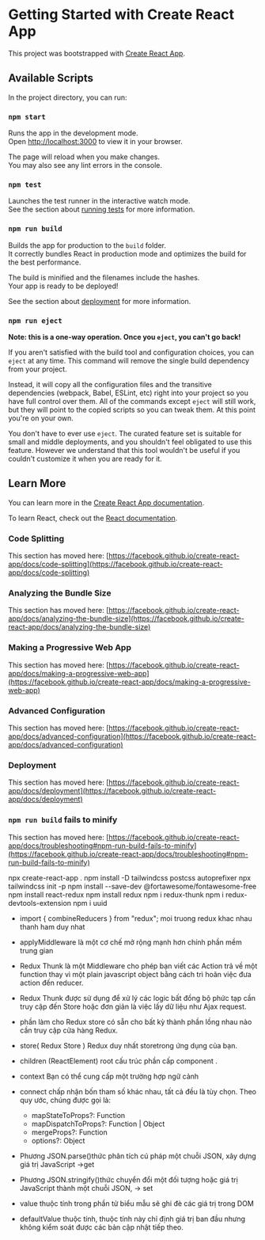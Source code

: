 # Getting Started with Create React App

This project was bootstrapped with [Create React App](https://github.com/facebook/create-react-app).

## Available Scripts

In the project directory, you can run:

### `npm start`

Runs the app in the development mode.\
Open [http://localhost:3000](http://localhost:3000) to view it in your browser.

The page will reload when you make changes.\
You may also see any lint errors in the console.

### `npm test`

Launches the test runner in the interactive watch mode.\
See the section about [running tests](https://facebook.github.io/create-react-app/docs/running-tests) for more information.

### `npm run build`

Builds the app for production to the `build` folder.\
It correctly bundles React in production mode and optimizes the build for the best performance.

The build is minified and the filenames include the hashes.\
Your app is ready to be deployed!

See the section about [deployment](https://facebook.github.io/create-react-app/docs/deployment) for more information.

### `npm run eject`

**Note: this is a one-way operation. Once you `eject`, you can't go back!**

If you aren't satisfied with the build tool and configuration choices, you can `eject` at any time. This command will remove the single build dependency from your project.

Instead, it will copy all the configuration files and the transitive dependencies (webpack, Babel, ESLint, etc) right into your project so you have full control over them. All of the commands except `eject` will still work, but they will point to the copied scripts so you can tweak them. At this point you're on your own.

You don't have to ever use `eject`. The curated feature set is suitable for small and middle deployments, and you shouldn't feel obligated to use this feature. However we understand that this tool wouldn't be useful if you couldn't customize it when you are ready for it.

## Learn More

You can learn more in the [Create React App documentation](https://facebook.github.io/create-react-app/docs/getting-started).

To learn React, check out the [React documentation](https://reactjs.org/).

### Code Splitting

This section has moved here: [https://facebook.github.io/create-react-app/docs/code-splitting](https://facebook.github.io/create-react-app/docs/code-splitting)

### Analyzing the Bundle Size

This section has moved here: [https://facebook.github.io/create-react-app/docs/analyzing-the-bundle-size](https://facebook.github.io/create-react-app/docs/analyzing-the-bundle-size)

### Making a Progressive Web App

This section has moved here: [https://facebook.github.io/create-react-app/docs/making-a-progressive-web-app](https://facebook.github.io/create-react-app/docs/making-a-progressive-web-app)

### Advanced Configuration

This section has moved here: [https://facebook.github.io/create-react-app/docs/advanced-configuration](https://facebook.github.io/create-react-app/docs/advanced-configuration)

### Deployment

This section has moved here: [https://facebook.github.io/create-react-app/docs/deployment](https://facebook.github.io/create-react-app/docs/deployment)

### `npm run build` fails to minify

This section has moved here: [https://facebook.github.io/create-react-app/docs/troubleshooting#npm-run-build-fails-to-minify](https://facebook.github.io/create-react-app/docs/troubleshooting#npm-run-build-fails-to-minify)

npx create-react-app .
npm install -D tailwindcss postcss autoprefixer
npx tailwindcss init -p
npm install --save-dev @fortawesome/fontawesome-free
npm install react-redux
npm install redux
npm i redux-thunk
npm i redux-devtools-extension
npm i uuid

- import { combineReducers } from "redux"; moi truong redux khac nhau thanh ham duy nhat
- applyMiddleware là một cơ chế mở rộng mạnh hơn chính phần mềm trung gian
- Redux Thunk là một Middleware cho phép bạn viết các Action trả về một function thay vì một plain javascript object bằng cách trì hoãn việc đưa action đến reducer.
- Redux Thunk được sử dụng để xử lý các logic bất đồng bộ phức tạp cần truy cập đến Store hoặc đơn giản là việc lấy dữ liệu như Ajax request.
- <Provider>phần làm cho Redux store có sẵn cho bất kỳ thành phần lồng nhau nào cần truy cập cửa hàng Redux.
- store( Redux Store ) Redux duy nhất storetrong ứng dụng của bạn.
- children (ReactElement) root cấu trúc phần cấp component .
- context Bạn có thể cung cấp một trường hợp ngữ cảnh

- connect chấp nhận bốn tham số khác nhau, tất cả đều là tùy chọn. Theo quy ước, chúng được gọi là:

  - mapStateToProps?: Function
  - mapDispatchToProps?: Function | Object
  - mergeProps?: Function
  - options?: Object

- Phương JSON.parse()thức phân tích cú pháp một chuỗi JSON, xây dựng giá trị JavaScript ->get
- Phương JSON.stringify()thức chuyển đổi một đối tượng hoặc giá trị JavaScript thành một chuỗi JSON, -> set

- value thuộc tính trong phần tử biểu mẫu sẽ ghi đè các giá trị trong DOM
- defaultValue thuộc tính, thuộc tính này chỉ định giá trị ban đầu nhưng không kiểm soát được các bản cập nhật tiếp theo.
